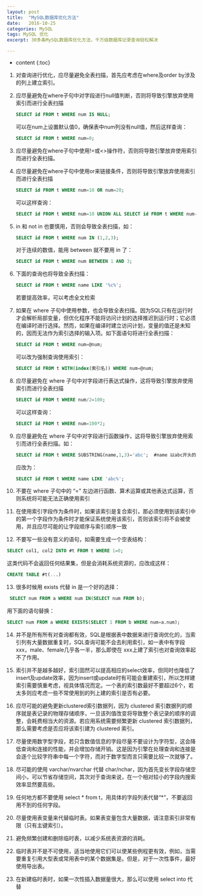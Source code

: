 ```yaml
---
layout: post
title:  "MySQL数据库优化方法"
date:   2016-10-25
categories: MySQL
tags: MySQL 优化
excerpt: 30多条MySQL数据库优化方法，千万级数据库记录查询轻松解决

---
```


* content
{:toc}


1. 对查询进行优化，应尽量避免全表扫描，首先应考虑在where及order by涉及的列上建立索引。

2. 应尽量避免在where子句中对字段进行null值判断，否则将导致引擎放弃使用索引而进行全表扫描

   ```sql
   SELECT id FROM t WHERE num IS NULL;
   ```

   可以在num上设置默认值0，确保表中num列没有null值，然后这样查询：

   ```sql
   SELECT id FROM t WHERE num=0;
   ```

3. 应尽量避免在where子句中使用!=或<>操作符，否则将导致引擎放弃使用索引而进行全表扫描。

4. 应尽量避免在where子句中使用or来链接条件，否则将导致引擎放弃使用索引而进行全表扫描

   ```sql
   SELECT id FROM t WHERE num=10 OR num=20;
   ```

   可以这样查询：

   ```sql
   SELECT id FROM t WHERE num=10 UNION ALL SELECT id FROM t WHERE num-20;
   ```

5. in 和 not in 也要慎用，否则会导致全表扫描，如：

   ```sql
   SELECT id FROM t WHERE num IN (1,2,3);
   ```

   对于连续的数值，能用 between 就不要用 in 了：

   ```sql
   SELECT id FROM t WHERE num BETWEEN 1 AND 3;
   ```

6. 下面的查询也将导致全表扫描：

   ```sql
   SELECT id FROM t WHERE name LIKE '%c%';
   ```

   若要提高效率，可以考虑全文检索

7. 如果在 where 子句中使用参数，也会导致全表扫描。因为SQL只有在运行时才会解析局部变量，但优化程序不能将访问计划的选择推迟到运行时；它必须在编译时进行选择。然而，如果在编译时建立访问计划，变量的值还是未知的，因而无法作为索引选择的输入项。如下面语句将进行全表扫描：

   ```sql
   SELECT id FROM t WHERE num=@num;
   ```

   可以改为强制查询使用索引：

   ```sql
   SELECT id FROM t WITH(index(索引名)) WHERE num=@num;
   ```

8. 应尽量避免在 where 子句中对字段进行表达式操作，这将导致引擎放弃使用索引而进行全表扫描

   ```sql
   SELECT id FROM t WHERE num/2=100;
   ```

   可以这样查询：

   ```sql
   SELECT id FROM t WHERE num=100*2;
   ```

9. 应尽量避免在 where 子句中对字段进行函数操作，这将导致引擎放弃使用索引而进行全表扫描。如：

   ```sql
   SELECT id FROM t WHERE SUBSTRING(name,1,3)='abc';  #name 以abc开头的 id
   ```

   应改为：

   ```sql
   SELECT id FROM t WHERE name LIKE 'abc%';
   ```

10. 不要在 where 子句中的 “=” 左边进行函数、算术运算或其他表达式运算，否则系统将可能无法正确使用索引

11. 在使用索引字段作为条件时，如果该索引是复合索引，那必须使用到该索引中的第一个字段作为条件时才能保证系统使用该索引，否则该索引将不会被使用，并且应尽可能的让字段顺序与索引顺序一致

12. 不要写一些没有意义的语句，如需要生成一个空表结构：

   ```sql
   SELECT col1, col2 INTO #t FROM t WHERE 1=0;
   ```

   这类代码不会返回任何结果集，但是会消耗系统资源的，应改成这样：

   ```sql
   CREATE TABLE #t(...)
   ```

13.  很多时候用 exists 代替 in 是一个好的选择：

   ```sql
    SELECT num FROM a WHERE num IN(SELECT num FROM b);
   ```

   用下面的语句替换：

   ```sql
   SELECT num FROM a WHERE EXISTS(SELECT 1 FROM b WHERE num=a.num);
   ```

14. 并不是所有所有对查询都有效，SQL是根据表中数据来进行查询优化的，当索引列有大量数据重复时，SQL查询可能不会去利用索引，如一表中有字段xxx，male、female几乎各一半，那么即使在 xxx上建了索引也对查询效率起不了作用。

15. 索引并不是越多越好，索引固然可以提高相应的select效率，但同时也降低了insert及update效率，因为insert或update时有可能会重建索引，所以怎样建索引需要慎重考虑，视具体情况而定。一个表的索引数最好不要超过6个，若太多则应考虑一些不常使用到的列上建的索引是否有必要。

16. 应尽可能的避免更新clustered索引数据列，因为 clustered 索引数据列的顺序就是表记录的物理存储顺序，一旦该列值改变将导致整个表记录的顺序的调整，会耗费相当大的资源。若应用系统需要频繁更新 clustered 索引数据列，那么需要考虑是否应将该索引建为 clustered 索引。

17. 尽量使用数字型字段，若只含数值信息的字段尽量不要设计为字符型，这会降低查询和连接的性能，并会增加存储开销。这是因为引擎在处理查询和连接是会逐个比较字符串中每一个字符，而对于数字型而言只需要比较一次就够了。

18. 尽可能的使用 varchar/nvarchar 代替 char/nchar，因为首先变长字段存储空间小，可以节省存储空间，其次对于查询来说，在一个相对较小的字段内搜索效率显然要高些。

19. 任何地方都不要使用 select * from t，用具体的字段列表代替“*”，不要返回用不到的任何字段。

20. 尽量使用表变量来代替临时表。如果表变量包含大量数据，请注意索引非常有限（只有主键索引）。

21. 避免频繁创建和删除临时表，以减少系统表资源的消耗。

22. 临时表并不是不可使用，适当地使用它们可以使某些例程更有效，例如，当需要重复引用大型表或常用表中的某个数据集是。但是，对于一次性事件，最好使用导出表。

23. ​在新建临时表时，如果一次性插入数据量很大，那么可以使用 select into 代替
